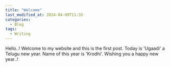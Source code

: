```yaml
---
title: "Welcome"
last_modified_at: 2024-04-09T11:35
categories:
  - Blog
tags:
  - Writing
---
```


Hello..! Welcome to my website and this is the first post. Today is 'Ugaadi' a Telugu new year. Name of this year is 'Krodhi'. Wishing you a happy new year..!

